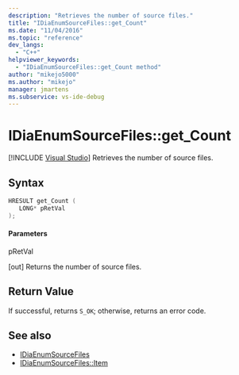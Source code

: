 ```yaml
---
description: "Retrieves the number of source files."
title: "IDiaEnumSourceFiles::get_Count"
ms.date: "11/04/2016"
ms.topic: "reference"
dev_langs:
  - "C++"
helpviewer_keywords:
  - "IDiaEnumSourceFiles::get_Count method"
author: "mikejo5000"
ms.author: "mikejo"
manager: jmartens
ms.subservice: vs-ide-debug
---
```

# IDiaEnumSourceFiles::get_Count

 [!INCLUDE [Visual Studio](~/includes/applies-to-version/vs-windows-only.md)]
Retrieves the number of source files.

## Syntax

```C++
HRESULT get_Count ( 
   LONG* pRetVal
);
```

#### Parameters
 pRetVal

[out] Returns the number of source files.

## Return Value
 If successful, returns `S_OK`; otherwise, returns an error code.

## See also
- [IDiaEnumSourceFiles](../../debugger/debug-interface-access/idiaenumsourcefiles.md)
- [IDiaEnumSourceFiles::Item](../../debugger/debug-interface-access/idiaenumsourcefiles-item.md)
